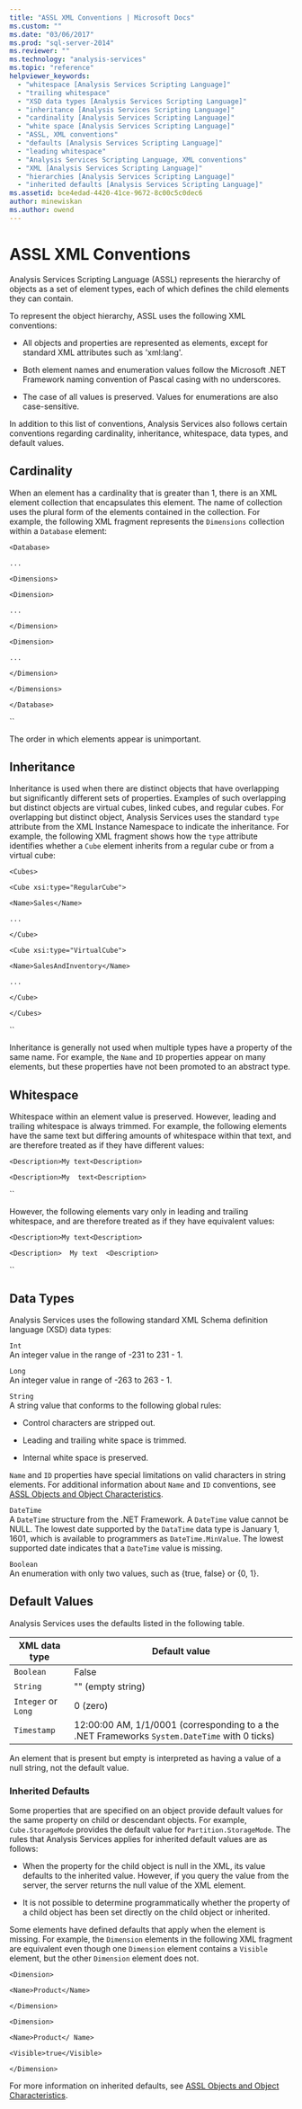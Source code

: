 ```yaml
---
title: "ASSL XML Conventions | Microsoft Docs"
ms.custom: ""
ms.date: "03/06/2017"
ms.prod: "sql-server-2014"
ms.reviewer: ""
ms.technology: "analysis-services"
ms.topic: "reference"
helpviewer_keywords: 
  - "whitespace [Analysis Services Scripting Language]"
  - "trailing whitespace"
  - "XSD data types [Analysis Services Scripting Language]"
  - "inheritance [Analysis Services Scripting Language]"
  - "cardinality [Analysis Services Scripting Language]"
  - "white space [Analysis Services Scripting Language]"
  - "ASSL, XML conventions"
  - "defaults [Analysis Services Scripting Language]"
  - "leading whitespace"
  - "Analysis Services Scripting Language, XML conventions"
  - "XML [Analysis Services Scripting Language]"
  - "hierarchies [Analysis Services Scripting Language]"
  - "inherited defaults [Analysis Services Scripting Language]"
ms.assetid: bce4edad-4420-41ce-9672-8c00c5c0dec6
author: minewiskan
ms.author: owend
---
```

# ASSL XML Conventions
  Analysis Services Scripting Language (ASSL) represents the hierarchy of objects as a set of element types, each of which defines the child elements they can contain.  
  
 To represent the object hierarchy, ASSL uses the following XML conventions:  
  
-   All objects and properties are represented as elements, except for standard XML attributes such as 'xml:lang'.  
  
-   Both element names and enumeration values follow the Microsoft .NET Framework naming convention of Pascal casing with no underscores.  
  
-   The case of all values is preserved. Values for enumerations are also case-sensitive.  
  
 In addition to this list of conventions, Analysis Services also follows certain conventions regarding cardinality, inheritance, whitespace, data types, and default values.  
  
## Cardinality  
 When an element has a cardinality that is greater than 1, there is an XML element collection that encapsulates this element. The name of collection uses the plural form of the elements contained in the collection. For example, the following XML fragment represents the `Dimensions` collection within a `Database` element:  
  
 `<Database>`  
  
 `...`  
  
 `<Dimensions>`  
  
 `<Dimension>`  
  
 `...`  
  
 `</Dimension>`  
  
 `<Dimension>`  
  
 `...`  
  
 `</Dimension>`  
  
 `</Dimensions>`  
  
 `</Database>`  
  
 ``  
  
 The order in which elements appear is unimportant.  
  
## Inheritance  
 Inheritance is used when there are distinct objects that have overlapping but significantly different sets of properties. Examples of such overlapping but distinct objects are virtual cubes, linked cubes, and regular cubes. For overlapping but distinct object, Analysis Services uses the standard `type` attribute from the XML Instance Namespace to indicate the inheritance. For example, the following XML fragment shows how the `type` attribute identifies whether a `Cube` element inherits from a regular cube or from a virtual cube:  
  
 `<Cubes>`  
  
 `<Cube xsi:type="RegularCube">`  
  
 `<Name>Sales</Name>`  
  
 `...`  
  
 `</Cube>`  
  
 `<Cube xsi:type="VirtualCube">`  
  
 `<Name>SalesAndInventory</Name>`  
  
 `...`  
  
 `</Cube>`  
  
 `</Cubes>`  
  
 ``  
  
 Inheritance is generally not used when multiple types have a property of the same name. For example, the `Name` and `ID` properties appear on many elements, but these properties have not been promoted to an abstract type.  
  
## Whitespace  
 Whitespace within an element value is preserved. However, leading and trailing whitespace is always trimmed. For example, the following elements have the same text but differing amounts of whitespace within that text, and are therefore treated as if they have different values:  
  
 `<Description>My text<Description>`  
  
 `<Description>My  text<Description>`  
  
 ``  
  
 However, the following elements vary only in leading and trailing whitespace, and are therefore treated as if they have equivalent values:  
  
 `<Description>My text<Description>`  
  
 `<Description>  My text  <Description>`  
  
 ``  
  
## Data Types  
 Analysis Services uses the following standard XML Schema definition language (XSD) data types:  
  
 `Int`  
 An integer value in the range of -231 to 231 - 1.  
  
 `Long`  
 An integer value in range of -263 to 263 - 1.  
  
 `String`  
 A string value that conforms to the following global rules:  
  
-   Control characters are stripped out.  
  
-   Leading and trailing white space is trimmed.  
  
-   Internal white space is preserved.  
  
 `Name` and `ID` properties have special limitations on valid characters in string elements. For additional information about `Name` and `ID` conventions, see [ASSL Objects and Object Characteristics](assl-objects-and-object-characteristics.md).  
  
 `DateTime`  
 A `DateTime` structure from the .NET Framework. A `DateTime` value cannot be NULL. The lowest date supported by the `DataTime` data type is January 1, 1601, which is available to programmers as `DateTime.MinValue`. The lowest supported date indicates that a `DateTime` value is missing.  
  
 `Boolean`  
 An enumeration with only two values, such as {true, false} or {0, 1}.  
  
## Default Values  
 Analysis Services uses the defaults listed in the following table.  
  
|XML data type|Default value|  
|-------------------|-------------------|  
|`Boolean`|False|  
|`String`|"" (empty string)|  
|`Integer` or `Long`|0 (zero)|  
|`Timestamp`|12:00:00 AM, 1/1/0001 (corresponding to a the .NET Frameworks `System.DateTime` with 0 ticks)|  
  
 An element that is present but empty is interpreted as having a value of a null string, not the default value.  
  
### Inherited Defaults  
 Some properties that are specified on an object provide default values for the same property on child or descendant objects. For example, `Cube.StorageMode` provides the default value for `Partition.StorageMode`. The rules that Analysis Services applies for inherited default values are as follows:  
  
-   When the property for the child object is null in the XML, its value defaults to the inherited value. However, if you query the value from the server, the server returns the null value of the XML element.  
  
-   It is not possible to determine programmatically whether the property of a child object has been set directly on the child object or inherited.  
  
 Some elements have defined defaults that apply when the element is missing. For example, the `Dimension` elements in the following XML fragment are equivalent even though one `Dimension` element contains a `Visible` element, but the other `Dimension` element does not.  
  
 `<Dimension>`  
  
 `<Name>Product</Name>`  
  
 `</Dimension>`  
  
 `<Dimension>`  
  
 `<Name>Product</ Name>`  
  
 `<Visible>true</Visible>`  
  
 `</Dimension>`  
  
 For more information on inherited defaults, see [ASSL Objects and Object Characteristics](assl-objects-and-object-characteristics.md).  
  
  
